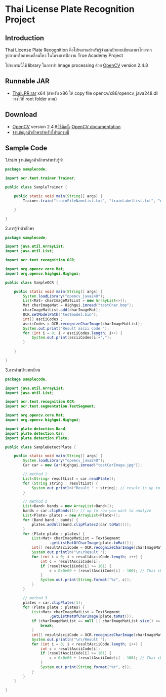 Thai License Plate Recognition Project
======
Introduction
------------
Thai License Plate Recognition คือโปรแกรมสำหรับรู้จำแผ่นป้ายทะเบียนภาษาไทยจากรูปภาพหรือภาพเคลื่อนไหว ในโครงการฝึกงาน True Academy Project

โปรแกรมนี้ใช้ library ในการทำ Image processing ด้วย [OpenCV](http://opencv.org/downloads.html) version 2.4.8

Runnable JAR
------------
 - [ThaiLPR.rar](http://www.mediafire.com/download/fxs31bh8ps7976s/ThaiLPR.rar) x64 (สำหรับ x86 ให้ copy file opencv/x86/opencv_java248.dll วางไว้ที่ root folder แทน)

Download
--------
 - [OpenCV](http://opencv.org/downloads.html) version 2.4.8[วิธีติดตั้ง](http://docs.opencv.org/doc/tutorials/introduction/java_eclipse/java_eclipse.html#java-eclipse) [OpenCV documentation](http://docs.opencv.org/java/)
 - [ฐานข้อมูลตัวอักษรสำหรับโปรแกรมนี้](http://www.kmitl.ac.th/~s4070081/400dpi_NB_TN_all.bin)

Sample Code
-----------

1.train ฐานข้อมูลตัวอักษรสำหรับรู้จำ
```java
package samplecode;

import ocr.text.trainer.Trainer;

public class SampleTrainer {

	public static void main(String[] args) {
		Trainer.train("trainFileNameList.txt", "trainLabelList.txt", "outputModel.bin");

	}

}
```

2.การรู้จำตัวอักษร
```java
package samplecode;

import java.util.ArrayList;
import java.util.List;

import ocr.text.recognition.OCR;

import org.opencv.core.Mat;
import org.opencv.highgui.Highgui;

public class SampleOCR {

	public static void main(String[] args) {
		System.loadLibrary("opencv_java248");
		List<Mat> charImageMatList = new ArrayList<>();
		Mat charImageMat = Highgui.imread("testChar.bmp");
		charImageMatList.add(charImageMat);
		OCR.setModelPath("testmodel.bin");
		int[] asciiCodes ;
		asciiCodes = OCR.recognizeCharImage(charImageMatList);
		System.out.print("Result ascii code ");
		for (int i = 0; i < asciiCodes.length; i++) {
			System.out.print(asciiCodes[i]+",");
		}
		
	}

}
```

3.การอ่านป้ายทะเบียน
```java
package samplecode;

import java.util.ArrayList;
import java.util.List;

import ocr.text.recognition.OCR;
import ocr.text.segmentation.TextSegment;

import org.opencv.core.Mat;
import org.opencv.highgui.Highgui;

import plate.detection.Band;
import plate.detection.Car;
import plate.detection.Plate;

public class SampleDetectPlate {

	public static void main(String[] args) {
		System.loadLibrary("opencv_java248");
		Car car = new Car(Highgui.imread("testCarImage.jpg"));

		// method 1
		List<String> resultList = car.readPlate();
		for (String string : resultList) {
			System.out.println("Result " + string); // result is up to model
		}

		// method 2
		List<Band> bands = new ArrayList<Band>();
		bands = car.clipBands(1); // up to row you want to analyze
		List<Plate> plates = new ArrayList<Plate>();
		for (Band band : bands) {
			plates.addAll(band.clipPlates2(car.toMat()));
		}
		for (Plate plate : plates) {
			List<Mat> charImageMatList = TextSegment
					.getListMatOfCharImage(plate.toMat());
			int[] resultAsciiCode = OCR.recognizeCharImage(charImageMatList);
			System.out.println("\n\rResult ");
			for (int i = 0; i < resultAsciiCode.length; i++) {
				int c = resultAsciiCode[i];
				if (resultAsciiCode[i] >= 161) {
					c = 0x0e00 + (resultAsciiCode[i] - 160); // Thai char
				}
				System.out.print(String.format("%c", c));
			}
		}

		// method 3
		plates = car.clipPlates(1);
		for (Plate plate : plates) {
			List<Mat> charImageMatList = TextSegment
					.getListMatOfCharImage(plate.toMat());
			if (charImageMatList == null || charImageMatList.size() <= 0) {
				break;
			}
			int[] resultAsciiCode = OCR.recognizeCharImage(charImageMatList);
			System.out.println("\n\rResult ");
			for (int i = 0; i < resultAsciiCode.length; i++) {
				int c = resultAsciiCode[i];
				if (resultAsciiCode[i] >= 161) {
					c = 0x0e00 + (resultAsciiCode[i] - 160); // Thai char
				}
				System.out.print(String.format("%c", c));
			}
		}
	}

}

```
